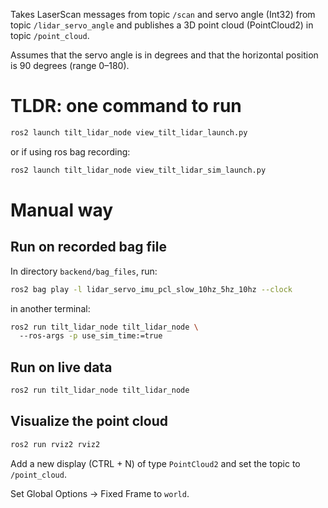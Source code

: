 Takes LaserScan messages from topic `/scan` and servo angle (Int32) from topic `/lidar_servo_angle` and publishes a 3D point cloud (PointCloud2) in topic `/point_cloud`.

Assumes that the servo angle is in degrees and that the horizontal position is 90 degrees (range 0–180).

# TLDR: one command to run

```bash
ros2 launch tilt_lidar_node view_tilt_lidar_launch.py
```

or if using ros bag recording:

```bash
ros2 launch tilt_lidar_node view_tilt_lidar_sim_launch.py
```

# Manual way

## Run on recorded bag file

In directory `backend/bag_files`, run:

```bash
ros2 bag play -l lidar_servo_imu_pcl_slow_10hz_5hz_10hz --clock
```

in another terminal:

```bash
ros2 run tilt_lidar_node tilt_lidar_node \    
  --ros-args -p use_sim_time:=true
```

## Run on live data

```bash
ros2 run tilt_lidar_node tilt_lidar_node
```

## Visualize the point cloud

```bash
ros2 run rviz2 rviz2
```

Add a new display (CTRL + N) of type `PointCloud2` and set the topic to `/point_cloud`.

Set Global Options -> Fixed Frame to `world`.